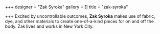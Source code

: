 +++
designer = "Zak Syroka"
gallery = []
title = "zak-syroka"

+++
Excited by uncontrollable outcomes, **Zak Syroka** makes use of fabric, dye, and other materials to create one-of-a-kind pieces for on and off the body. Zak lives and works in New York City.